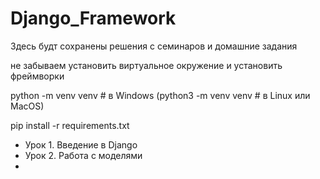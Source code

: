 # Django_Framework
Здесь будт сохранены решения с семинаров и домашние задания

не забываем установить виртуальное окружение и установить фреймворки

python -m venv venv # в Windows (python3 -m venv venv # в Linux или MacOS)

pip install -r requirements.txt

* Урок 1. Введение в Django
* Урок 2. Работа с моделями
* 
